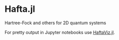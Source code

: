 # Hafta.jl
Hartree-Fock and others for 2D quantum systems

For pretty output in Jupyter notebooks use [HaftaViz.jl](https://github.com/mortenpi/HaftaViz.jl).
